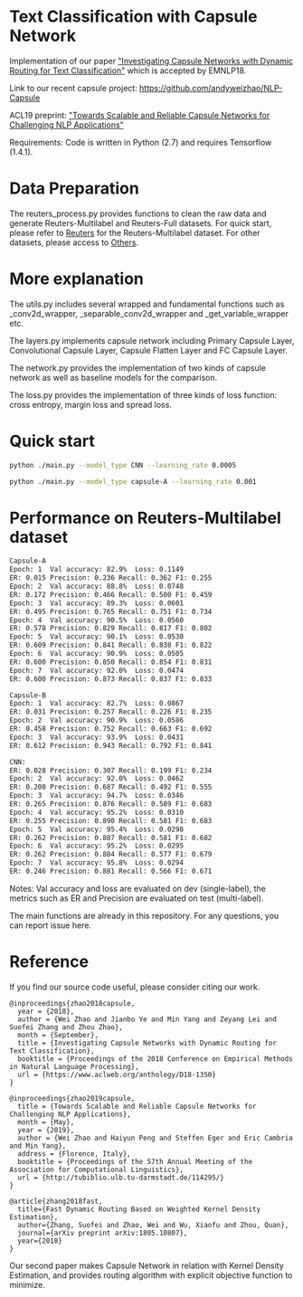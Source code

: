# Text Classification with Capsule Network
Implementation of our paper 
["Investigating Capsule Networks with Dynamic Routing for Text Classification"](https://arxiv.org/pdf/1804.00538.pdf) which is accepted by EMNLP18.

Link to our recent capsule project: https://github.com/andyweizhao/NLP-Capsule 

ACL19 preprint: ["Towards Scalable and Reliable Capsule Networks for Challenging NLP Applications"](https://arxiv.org/abs/1906.02829)

Requirements: Code is written in Python (2.7) and requires Tensorflow (1.4.1).

# Data Preparation
The reuters_process.py provides functions to clean the raw data and generate Reuters-Multilabel and Reuters-Full datasets. For quick start, please refer to [Reuters](https://drive.google.com/open?id=1a4rB6B1FDf7epZZlwXIppaSA7Nr8wSpt) for the Reuters-Multilabel dataset. For other datasets, please access to [Others](https://drive.google.com/open?id=1fqbPmDUYzz7WAsjkVDdrfXWFI4beASBP).

# More explanation 
The utils.py includes several wrapped and fundamental functions such as _conv2d_wrapper, _separable_conv2d_wrapper and _get_variable_wrapper etc.

The layers.py implements capsule network including Primary Capsule Layer, Convolutional Capsule Layer, Capsule Flatten Layer and FC Capsule Layer.

The network.py provides the implementation of two kinds of capsule network as well as baseline models for the comparison.

The loss.py provides the implementation of three kinds of loss function: cross entropy, margin loss and spread loss.

# Quick start

```bash
python ./main.py --model_type CNN --learning_rate 0.0005

python ./main.py --model_type capsule-A --learning_rate 0.001
```

# Performance on Reuters-Multilabel dataset

```bash
Capsule-A
Epoch: 1  Val accuracy: 82.9%  Loss: 0.1149
ER: 0.015 Precision: 0.236 Recall: 0.362 F1: 0.255
Epoch: 2  Val accuracy: 88.8%  Loss: 0.0748
ER: 0.172 Precision: 0.466 Recall: 0.500 F1: 0.459
Epoch: 3  Val accuracy: 89.3%  Loss: 0.0601
ER: 0.495 Precision: 0.765 Recall: 0.751 F1: 0.734
Epoch: 4  Val accuracy: 90.5%  Loss: 0.0560
ER: 0.578 Precision: 0.829 Recall: 0.817 F1: 0.802
Epoch: 5  Val accuracy: 90.1%  Loss: 0.0530
ER: 0.609 Precision: 0.841 Recall: 0.838 F1: 0.822
Epoch: 6  Val accuracy: 90.9%  Loss: 0.0505
ER: 0.600 Precision: 0.850 Recall: 0.854 F1: 0.831
Epoch: 7  Val accuracy: 92.0%  Loss: 0.0474
ER: 0.600 Precision: 0.873 Recall: 0.837 F1: 0.833

Capsule-B
Epoch: 1  Val accuracy: 82.7%  Loss: 0.0867
ER: 0.031 Precision: 0.257 Recall: 0.226 F1: 0.235
Epoch: 2  Val accuracy: 90.9%  Loss: 0.0586
ER: 0.458 Precision: 0.752 Recall: 0.663 F1: 0.692
Epoch: 3  Val accuracy: 93.9%  Loss: 0.0431
ER: 0.612 Precision: 0.943 Recall: 0.792 F1: 0.841

CNN:
ER: 0.028 Precision: 0.307 Recall: 0.199 F1: 0.234
Epoch: 2  Val accuracy: 92.0%  Loss: 0.0462
ER: 0.200 Precision: 0.687 Recall: 0.492 F1: 0.555
Epoch: 3  Val accuracy: 94.7%  Loss: 0.0346
ER: 0.265 Precision: 0.876 Recall: 0.589 F1: 0.683
Epoch: 4  Val accuracy: 95.2%  Loss: 0.0310
ER: 0.255 Precision: 0.890 Recall: 0.581 F1: 0.683
Epoch: 5  Val accuracy: 95.4%  Loss: 0.0298
ER: 0.262 Precision: 0.887 Recall: 0.581 F1: 0.682
Epoch: 6  Val accuracy: 95.2%  Loss: 0.0295
ER: 0.262 Precision: 0.884 Recall: 0.577 F1: 0.679
Epoch: 7  Val accuracy: 95.8%  Loss: 0.0294
ER: 0.246 Precision: 0.881 Recall: 0.566 F1: 0.671
```

Notes: Val accuracy and loss are evaluated on dev (single-label), the metrics such as ER and Precision are evaluated on test (multi-label).

The main functions are already in this repository. For any questions, you can report issue here.

# Reference
If you find our source code useful, please consider citing our work.
```
@inproceedings{zhao2018capsule,
  year = {2018},
  author = {Wei Zhao and Jianbo Ye and Min Yang and Zeyang Lei and Suofei Zhang and Zhou Zhao},
  month = {September},
  title = {Investigating Capsule Networks with Dynamic Routing for Text Classification},
  booktitle = {Proceedings of the 2018 Conference on Empirical Methods in Natural Language Processing},
  url = {https://www.aclweb.org/anthology/D18-1350}
}

@inproceedings{zhao2019capsule,
  title = {Towards Scalable and Reliable Capsule Networks for Challenging NLP Applications},
  month = {May},
  year = {2019},
  author = {Wei Zhao and Haiyun Peng and Steffen Eger and Eric Cambria and Min Yang},
  address = {Florence, Italy},
  booktitle = {Proceedings of the 57th Annual Meeting of the Association for Computational Linguistics},
  url = {http://tubiblio.ulb.tu-darmstadt.de/114295/}
}

@article{zhang2018fast,
  title={Fast Dynamic Routing Based on Weighted Kernel Density Estimation},
  author={Zhang, Suofei and Zhao, Wei and Wu, Xiaofu and Zhou, Quan},
  journal={arXiv preprint arXiv:1805.10807},
  year={2018}
}
```

Our second paper makes Capsule Network in relation with Kernel Density Estimation, and provides routing algorithm with explicit objective function to minimize.
